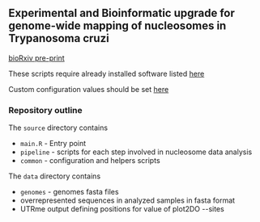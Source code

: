 ## Experimental and Bioinformatic upgrade for genome-wide mapping of nucleosomes in Trypanosoma cruzi

<a href="https://doi.org/10.1101/2021.07.02.450927" target="_blank">bioRxiv pre-print</a>

These scripts require already installed software listed <a href="https://github.com/paulati/nucleosome/blob/master/tools/tools.txt" target="_blank">here</a>

Custom configuration values should be set <a href="https://github.com/paulati/nucleosome/blob/master/source/common/config.yaml" target="_blank">here</a>

### Repository outline

The <code>source</code> directory contains
<ul>
<li><code>main.R</code> - Entry point</li>

<li><code>pipeline</code> - scripts for each step involved in nucleosome data analysis</li>
	
<li><code>common</code> - configuration and helpers scripts</li>
</ul>
The <code>data</code> directory contains
<ul>
	<li><code>genomes</code> - genomes fasta files</li>	
	<li>overrepresented sequences in analyzed samples in fasta format</li>	
	<li>UTRme output defining positions for value of plot2DO --sites</li>
</ul>  
